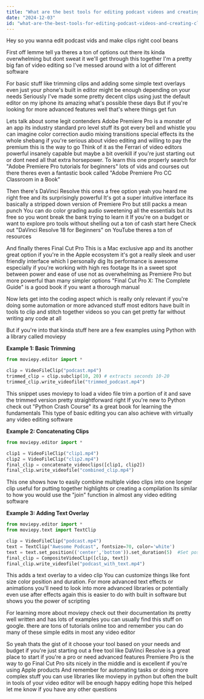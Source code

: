 ```yaml
---
title: "What are the best tools for editing podcast videos and creating clips?"
date: "2024-12-03"
id: "what-are-the-best-tools-for-editing-podcast-videos-and-creating-clips"
---
```


Hey so you wanna edit podcast vids and make clips right cool beans

First off lemme tell ya theres a ton of options out there its kinda overwhelming but dont sweat it we'll get through this together  I'm a pretty big fan of video editing so I've messed around with a lot of different software  

For basic stuff like trimming clips and adding some simple text overlays even just your phone's built in editor might be enough depending on your needs  Seriously I've made some pretty decent clips using just the default editor on my iphone its amazing what's possible these days  But if you're looking for more advanced features  well that's where things get fun

Lets talk about some legit contenders  Adobe Premiere Pro is a monster of an app its industry standard  pro level stuff  its got every bell and whistle you can imagine  color correction audio mixing transitions special effects its the whole shebang  if you're serious about video editing and willing to pay the premium  this is the way to go  Think of it as the Ferrari of video editors  powerful insanely capable but maybe a bit overkill if you're just starting out or dont need all that extra horsepower.  To learn this one properly search for "Adobe Premiere Pro tutorials for beginners" lots of vids and courses out there  theres even a fantastic book called "Adobe Premiere Pro CC Classroom in a Book"

Then there's DaVinci Resolve  this ones a free option yeah you heard me right free  and its surprisingly powerful  It's got a super intuitive interface  its basically a stripped down version of Premiere Pro but still packs a mean punch  You can do color grading audio sweetening  all the essentials  but its free so you wont break the bank trying to learn it  If you're on a budget or want to explore pro tools without shelling out a ton of cash start here  Check out "DaVinci Resolve 18 for Beginners" on YouTube theres a ton of resources

And finally theres Final Cut Pro  This is a Mac exclusive app  and its another great option if you're in the Apple ecosystem  it's got a really sleek and user friendly interface which I personally dig  Its performance is awesome especially if you're working with high res footage  Its in a sweet spot between power and ease of use  not as overwhelming as Premiere Pro but more powerful than many simpler options  "Final Cut Pro X: The Complete Guide" is a good book if you want a thorough manual

Now  lets get into the coding aspect which is really only relevant if you're doing some automation or more advanced stuff  most editors have built in tools to clip and stitch together videos so you can get pretty far without writing any code at all

But if you're into that kinda stuff here are a few examples using Python with a library called moviepy

**Example 1: Basic Trimming**

```python
from moviepy.editor import *

clip = VideoFileClip("podcast.mp4")
trimmed_clip = clip.subclip(10, 20) # extracts seconds 10-20
trimmed_clip.write_videofile("trimmed_podcast.mp4")
```

This snippet uses moviepy  to load a video file trim a portion of it and save the trimmed version  pretty straightforward right  If you're new to Python check out  "Python Crash Course"  its a great book for learning the fundamentals   This type of basic editing  you can also achieve with virtually any video editing software

**Example 2: Concatenating Clips**

```python
from moviepy.editor import *

clip1 = VideoFileClip("clip1.mp4")
clip2 = VideoFileClip("clip2.mp4")
final_clip = concatenate_videoclips([clip1, clip2])
final_clip.write_videofile("combined_clip.mp4")
```

This one shows how to easily combine multiple video clips into one longer clip  useful for putting together highlights or creating a compilation  Its similar to how you would use the "join" function in almost any video editing software


**Example 3: Adding Text Overlay**

```python
from moviepy.editor import *
from moviepy.text import TextClip

clip = VideoFileClip("podcast.mp4")
text = TextClip("Awesome Podcast", fontsize=70, color='white')
text = text.set_position(('center','bottom')).set_duration(5)  #Set position and duration
final_clip = CompositeVideoClip([clip, text])
final_clip.write_videofile("podcast_with_text.mp4")
```

This adds a text overlay to a video clip  You can customize things like font size color position and duration.  For more advanced text effects or animations you'll need to look into more advanced libraries or potentially even use after effects  again this is  easier to do with built in software but shows you the power of scripting

For learning more about moviepy check out their documentation  its pretty well written and has lots of examples  you can usually find this stuff on google.  there are tons of tutorials online too and remember you can do many of these simple edits in most any video editor

So yeah thats the gist of it  choose your tool based on your needs and budget  if you're just starting out  a free tool like DaVinci Resolve is a great place to start  if you're a pro or need advanced features  Premiere Pro is the way to go  Final Cut Pro sits nicely in the middle and is excellent if you're using Apple products   And remember  for automating tasks or doing more complex stuff you can use libraries like moviepy in python but often the built in tools of your video editor will be enough  happy editing  hope this helped  let me know if you have any other questions

